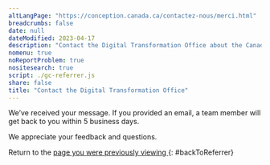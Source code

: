 ```yaml
---
altLangPage: "https://conception.canada.ca/contactez-nous/merci.html"
breadcrumbs: false
date: null
dateModified: 2023-04-17
description: "Contact the Digital Transformation Office about the Canada.ca design system."
nomenu: true
noReportProblem: true
nositesearch: true
script: ./gc-referrer.js
share: false
title: "Contact the Digital Transformation Office"
---
```

We’ve received your message. If you provided an email, a team member will get back to you within 5 business days.

We appreciate your feedback and questions.

Return to the [ page you were previously viewing ]( / ){: #backToReferrer}
